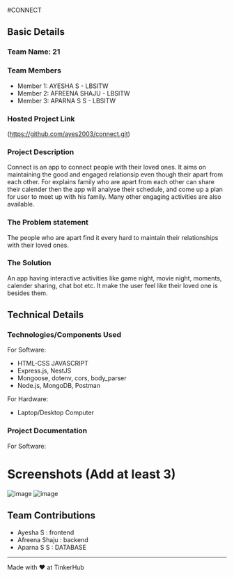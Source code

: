 #CONNECT


## Basic Details
### Team Name: 21


### Team Members
- Member 1: AYESHA S - LBSITW
- Member 2: AFREENA SHAJU - LBSITW
- Member 3: APARNA S S - LBSITW

### Hosted Project Link
(https://github.com/ayes2003/connect.git)

### Project Description
Connect is an app to connect people with their loved ones. It aims on maintaining the good and engaged relationsip even though their apart from each other. For explains family who are apart from each other can share their calender then the app will analyse their schedule, and come up a plan for user to meet up with his family. Many other engaging activities are also available.

### The Problem statement
The people who are apart find it every hard to maintain their relationships with their loved ones.

### The Solution
An app having interactive activities like game night, movie night, moments, calender sharing,
chat bot etc. It make the user feel like their loved one is besides them. 

## Technical Details
### Technologies/Components Used
For Software:
- HTML-CSS JAVASCRIPT
- Express.js, NestJS
- Mongoose, dotenv, cors, body_parser
- Node.js, MongoDB, Postman

For Hardware:
- Laptop/Desktop Computer

### Project Documentation
For Software:

# Screenshots (Add at least 3)
![image](https://github.com/user-attachments/assets/78625231-78fa-478e-9163-9c03984d7437)
![image](https://github.com/user-attachments/assets/5a044d6e-3853-4300-8aaa-f0987612d2c3)

## Team Contributions
- Ayesha S : frontend 
- Afreena Shaju : backend
- Aparna S S : DATABASE

---
Made with ❤️ at TinkerHub
